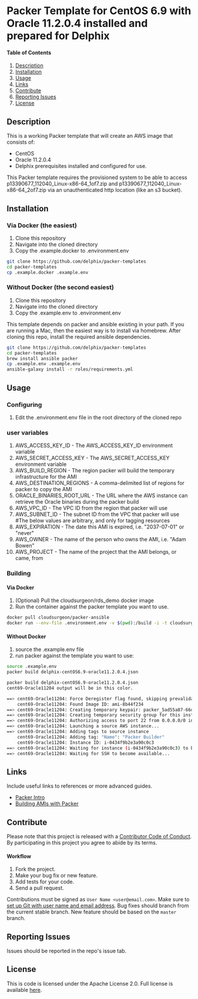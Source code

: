 # Packer Template for CentOS 6.9 with Oracle 11.2.0.4 installed and prepared for Delphix

#### Table of Contents
1.  [Description](#description)
2.  [Installation](#installation)
3.  [Usage](#usage)
4.  [Links](#links)
5.  [Contribute](#contribute)
6.  [Reporting Issues](#reporting-issues)
7.  [License](#license)

## <a id="description"></a>Description

This is a working Packer template that will create an AWS image that consists of:
- CentOS
- Oracle 11.2.0.4
- Delphix prerequisites installed and configured for use.

This Packer template requires the provisioned system to be able to access p13390677_112040_Linux-x86-64_1of7.zip and p13390677_112040_Linux-x86-64_2of7.zip via an unauthenticated http location (like an s3 bucket). 

## <a id="installation"></a>Installation

### <a id="installation-via-docker"></a>Via Docker (the easiest) ###
1. Clone this repository
2. Navigate into the cloned directory
3. Copy the .example.docker to .environment.env

```bash
git clone https://github.com/delphix/packer-templates
cd packer-templates
cp .example.docker .example.env
```

### <a id="installation-without-docker"></a>Without Docker (the second easiest) ###
1. Clone this repository
2. Navigate into the cloned directory
3. Copy the .example.env to .environment.env

This template depends on packer and ansible existing in your path. If you are running a Mac, then the easiest way is to install via homebrew.
After cloning this repo, install the required ansible dependencies.

```bash
git clone https://github.com/delphix/packer-templates
cd packer-templates
brew install ansible packer
cp .example.env .example.env
ansible-galaxy install -r roles/requirements.yml
```

## <a id="usage"></a>Usage
### Configuring
1. Edit the .environment.env file in the root directory of the cloned repo
### user variables
1. AWS_ACCESS_KEY_ID - The AWS_ACCESS_KEY_ID environment variable
2. AWS_SECRET_ACCESS_KEY - The AWS_SECRET_ACCESS_KEY environment variable
3. AWS_BUILD_REGION - The region packer will build the temporary infrastructure for the AMI
4. AWS_DESTINATION_REGIONS - A comma-delimited list of regions for packer to copy the AMI
5. ORACLE_BINARIES_ROOT_URL - The URL where the AWS instance can retrieve the Oracle binaries during the packer build
6. AWS_VPC_ID - The VPC ID from the region that packer will use
7. AWS_SUBNET_ID - The subnet ID from the VPC that packer will use
#The below values are arbitrary, and only for tagging resources
8. AWS_EXPIRATION - The date this AMI is expired, i.e. "2037-07-01" or "never"
9. AWS_OWNER - The name of the person who owns the AMI, i.e. "Adam Bowen"
10. AWS_PROJECT - The name of the project that the AMI belongs, or came, from

### Building
#### Via Docker
1. (Optional) Pull the cloudsurgeon/rds_demo docker image
2. Run the container against the packer template you want to use.

```bash
docker pull cloudsurgeon/packer-ansible
docker run --env-file .environment.env -v $(pwd):/build -i -t cloudsurgeon/packer-ansible:latest build delphix-centos7-rds.json
```

#### Without Docker
1. source the .example.env file
2. run packer against the template you want to use:
```bash
source .example.env
packer build delphix-centOS6.9-oracle11.2.0.4.json
```




```bash
packer build delphix-centOS6.9-oracle11.2.0.4.json 
cent69-Oracle11204 output will be in this color.

==> cent69-Oracle11204: Force Deregister flag found, skipping prevalidating AMI Name
    cent69-Oracle11204: Found Image ID: ami-8b44f234
==> cent69-Oracle11204: Creating temporary keypair: packer_5ad55a87-66df-e148-9439-a7bd06aa04fb
==> cent69-Oracle11204: Creating temporary security group for this instance: packer_5ad55ad1-10d5-7eda-e077-9741925ce7e4
==> cent69-Oracle11204: Authorizing access to port 22 from 0.0.0.0/0 in the temporary security group...
==> cent69-Oracle11204: Launching a source AWS instance...
==> cent69-Oracle11204: Adding tags to source instance
    cent69-Oracle11204: Adding tag: "Name": "Packer Builder"
    cent69-Oracle11204: Instance ID: i-0434f9b2e3a90c0c3
==> cent69-Oracle11204: Waiting for instance (i-0434f9b2e3a90c0c3) to become ready...
==> cent69-Oracle11204: Waiting for SSH to become available...
```

## <a id="links"></a>Links

Include useful links to references or more advanced guides.
*   [Packer Intro](https://www.packer.io/intro)
*   [Building AMIs with Packer](https://www.packer.io/intro/getting-started/build-image.html)

## <a id="contribute"></a>Contribute

Please note that this project is released with a [Contributor Code of Conduct](./code-of-conduct.md). By participating in this project you agree to abide by its terms.

#### Workflow

1.  Fork the project.
2.  Make your bug fix or new feature.
3.  Add tests for your code.
4.  Send a pull request.

Contributions must be signed as `User Name <user@email.com>`. Make sure to [set up Git with user name and email address](https://git-scm.com/book/en/v2/Getting-Started-First-Time-Git-Setup). Bug fixes should branch from the current stable branch. New feature should be based on the `master` branch.

## <a id="reporting_issues"></a>Reporting Issues

Issues should be reported in the repo's issue tab.

## <a id="license"></a>License

This is code is licensed under the Apache License 2.0. Full license is available [here](./LICENSE).
